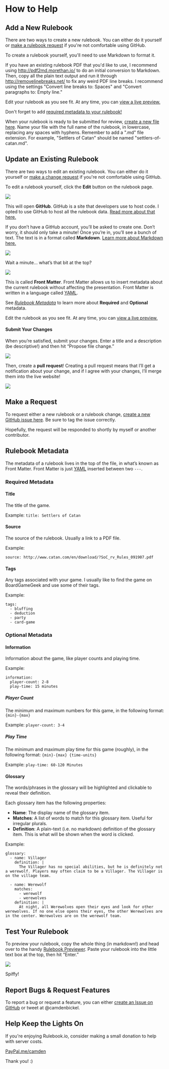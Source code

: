 # How to Help
## Add a New Rulebook
There are two ways to create a new rulebook. You can either do it yourself or [make a rulebook request](#make-a-request) if you're not comfortable using GitHub. 

To create a rulebook yourself, you'll need to use Markdown to format it.

If you have an existing rulebook PDF that you'd like to use, I recommend using http://pdf2md.morethan.io/ to do an initial conversion to Markdown. Then, copy all the plain text output and run it through http://removelinebreaks.net/ to fix any weird PDF line breaks. I recommend using the settings "Convert line breaks to: Spaces" and "Convert paragraphs to: Empty line."

Edit your rulebook as you see fit. At any time, you can  [view a live preview.](#test-your-rulebook) 

Don't forget to add [required metadata to your rulebook!](#rulebook-metadata)

When your rulebook is ready to be submitted for review, [create a new file here](https://github.com/camden/rulebooks/tree/master/rulebooks). Name your file with the full name of the rulebook, in lowercase, replacing any spaces with hyphens. Remember to add a ".md" file extension. For example, "Settlers of Catan" should be named "settlers-of-catan.md".

## Update an Existing Rulebook
There are two ways to edit an existing rulebook. You can either do it yourself or  [make a change request](#￼make-a-request) if you're not comfortable using GitHub.

To edit a rulebook yourself, click the **Edit** button on the rulebook page.

![](/api/assets/edit.gif)

This will open **GitHub**. GitHub is a site that developers use to host code. I opted to use GitHub to host all the rulebook data. [Read more about that here.](/about)

If you don’t have a GitHub account, you’ll be asked to create one. Don’t worry, it should only take a minute! Once you’re in, you’ll see a bunch of text. The text is in a format called **Markdown**. [Learn more about Markdown here.](https://en.wikipedia.org/wiki/Markdown) 

![](/api/assets/github.png)

Wait a minute… what’s that bit at the top?

![](/api/assets/front-matter.png)

This is called **Front Matter**. Front Matter allows us to insert metadata about the current rulebook without affecting the presentation. Front Matter is written in a language called [YAML](https://learnxinyminutes.com/docs/yaml/). 

See [*Rulebook Metadata*](#rulebook-metadata) to learn more about **Required** and **Optional** metadata.

Edit the rulebook as you see fit. At any time, you can [view a live preview.](#test-your-rulebook)

#### Submit Your Changes
When you’re satisfied, submit your changes. Enter a title and a description (be descriptive!) and then hit “Propose file change.”

![](/api/assets/propose-change.gif)

Then, create a **pull request**! Creating a pull request means that I’ll get a notification about your change, and if I agree with your changes, I’ll merge them into the live website!

![](/api/assets/create-pull-request-for-edit.gif)

## Make a Request
To request either a new rulebook or a rulebook change, [create a new GitHub issue here](https://github.com/camden/rulebooks). Be sure to tag the issue correctly.

Hopefully, the request will be responded to shortly by myself or another contributor.

## Rulebook Metadata
The metadata of a rulebook lives in the top of the file, in what’s known as Front Matter. Front Matter is just [YAML](https://learnxinyminutes.com/docs/yaml/) inserted between two `---`. 

### Required Metadata
#### Title
The title of the game.

Example: `title: Settlers of Catan`

#### Source
The source of the rulebook. Usually a link to a PDF file.

Example: 
```
source: http://www.catan.com/en/download/?SoC_rv_Rules_091907.pdf
```

#### Tags
Any tags associated with your game. I usually like to find the game on BoardGameGeek and use some of their tags.

Example:
```
tags:
  - bluffing
  - deduction
  - party
  - card-game
```

### Optional Metadata
#### Information
Information about the game, like player counts and playing time.

Example:
```
information:
  player-count: 2-8
  play-time: 15 minutes
```

##### Player Count
The minimum and maximum numbers for this game, in the following format: `{min}-{max}`

Example: `player-count: 3-4`

##### Play Time
The minimum and maximum play time for this game (roughly), in the following format: `{min}-{max} {time-units}`

Example: `play-time: 60-120 Minutes`

#### Glossary
The words/phrases in the glossary will be highlighted and clickable to reveal their definition.

Each glossary item has the following properties:
* **Name**: The display name of the glossary item.
* **Matches**: A list of words to match for this glossary item. Useful for irregular plurals.
* **Definition**: A plain-text (i.e. no markdown) definition of the glossary item. This is what will be shown when the word is clicked.

Example:
```
glossary:
  - name: Villager
    definition: |
      The Villager has no special abilities, but he is definitely not a werewolf. Players may often claim to be a Villager. The Villager is on the village team.

  - name: Werewolf
    matches: 
      - werewolf
      - werewolves
    definition: |
      At night, all Werewolves open their eyes and look for other werewolves. If no one else opens their eyes, the other Werewolves are in the center. Werewolves are on the werewolf team.
```

## Test Your Rulebook
To preview your rulebook, copy the whole thing (in markdown!) and head over to the handy [Rulebook Previewer](/custom-rules). Paste your rulebook into the little text box at the top, then hit “Enter.”

![](/api/assets/preview.gif)

Spiffy!

## Report Bugs & Request Features
To report a bug or request a feature, you can either [create an Issue on GitHub](https://github.com/camden/rulebooks) or tweet at @camdenbickel.

## Help Keep the Lights On
If you're enjoying Rulebook.io, consider making a small donation to help with server costs. 

[PayPal.me/camden](https://paypal.me/camden/5)

Thank you! :)

